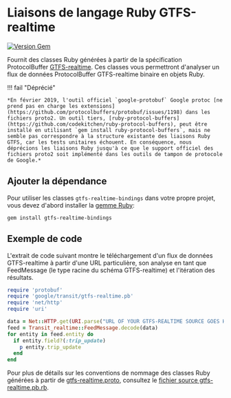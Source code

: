 # Liaisons de langage Ruby GTFS-realtime

[![Version Gem](https://badge.fury.io/rb/gtfs-realtime-bindings.svg)](https://badge.fury.io/rb/gtfs-realtime-bindings)

Fournit des classes Ruby générées à partir de la spécification ProtocolBuffer [GTFS-realtime](https://github.com/google/transit/tree/master/gtfs-realtime). Ces classes vous permettront d'analyser un flux de données ProtocolBuffer GTFS-realtime binaire en objets Ruby.

!!! fail "Déprécié"

    *En février 2019, l'outil officiel `google-protobuf` Google protoc [ne prend pas en charge les extensions](https://github.com/protocolbuffers/protobuf/issues/1198) dans les fichiers proto2. Un outil tiers, [ruby-protocol-buffers](https://github.com/codekitchen/ruby-protocol-buffers), peut être installé en utilisant `gem install ruby-protocol-buffers`, mais ne semble pas correspondre à la structure existante des liaisons Ruby GTFS, car les tests unitaires échouent. En conséquence, nous déprécions les liaisons Ruby jusqu'à ce que le support officiel des fichiers proto2 soit implémenté dans les outils de tampon de protocole de Google.*

## Ajouter la dépendance

Pour utiliser les classes `gtfs-realtime-bindings` dans votre propre projet, vous devez d'abord installer la [gemme Ruby](https://rubygems.org/gems/gtfs-realtime-bindings):

    gem install gtfs-realtime-bindings

## Exemple de code

L'extrait de code suivant montre le téléchargement d'un flux de données GTFS-realtime à partir d'une URL particulière, son analyse en tant que FeedMessage (le type racine du schéma GTFS-realtime) et l'itération des résultats.

```ruby
require 'protobuf'
require 'google/transit/gtfs-realtime.pb'
require 'net/http'
require 'uri'

data = Net::HTTP.get(URI.parse("URL OF YOUR GTFS-REALTIME SOURCE GOES HERE"))
feed = Transit_realtime::FeedMessage.decode(data)
for entity in feed.entity do
  if entity.field?(:trip_update)
    p entity.trip_update
  end
end
```

Pour plus de détails sur les conventions de nommage des classes Ruby générées à partir de [gtfs-realtime.proto](https://github.com/google/transit/blob/master/gtfs-realtime/proto/gtfs-realtime.proto), consultez le [fichier source gtfs-realtime.pb.rb](https://github.com/MobilityData/gtfs-realtime-bindings/blob/master/ruby/lib/google/transit/gtfs-realtime.pb.rb).

